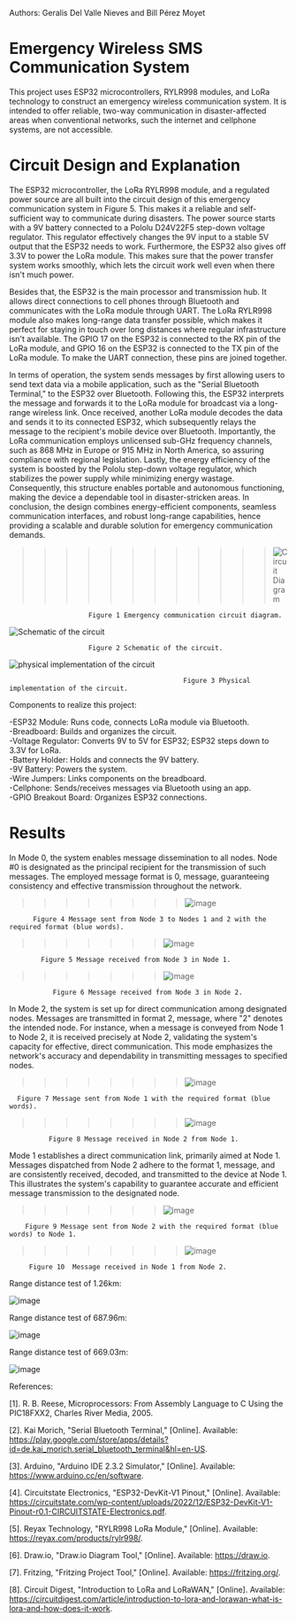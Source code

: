 Authors: Geralis Del Valle Nieves and Bill Pérez Moyet
# Emergency Wireless SMS Communication System

This project uses ESP32 microcontrollers, RYLR998 modules, and LoRa technology to construct an emergency wireless communication system. It is intended to offer reliable, two-way communication in disaster-affected areas when conventional networks, such the internet and cellphone systems, are not accessible.

# Circuit Design and Explanation
The ESP32 microcontroller, the LoRa RYLR998 module, and a regulated power source are all built into the circuit design of this emergency communication system in Figure 5. This makes it a reliable and self-sufficient way to communicate during disasters. The power source starts with a 9V battery connected to a Pololu D24V22F5 step-down voltage regulator. This regulator effectively changes the 9V input to a stable 5V output that the ESP32 needs to work. Furthermore, the ESP32 also gives off 3.3V to power the LoRa module. This makes sure that the power transfer system works smoothly, which lets the circuit work well even when there isn't much power.

Besides that, the ESP32 is the main processor and transmission hub. It allows direct connections to cell phones through Bluetooth and communicates with the LoRa module through UART. The LoRa RYLR998 module also makes long-range data transfer possible, which makes it perfect for staying in touch over long distances where regular infrastructure isn't available. The GPIO 17 on the ESP32 is connected to the RX pin of the LoRa module, and GPIO 16 on the ESP32 is connected to the TX pin of the LoRa module. To make the UART connection, these pins are joined together.

In terms of operation, the system sends messages by first allowing users to send text data via a mobile application, such as the "Serial Bluetooth Terminal," to the ESP32 over Bluetooth. Following this, the ESP32 interprets the message and forwards it to the LoRa module for broadcast via a long-range wireless link. Once received, another LoRa module decodes the data and sends it to its connected ESP32, which subsequently relays the message to the recipient's mobile device over Bluetooth. Importantly, the LoRa communication employs unlicensed sub-GHz frequency channels, such as 868 MHz in Europe or 915 MHz in North America, so assuring compliance with regional legislation. Lastly, the energy efficiency of the system is boosted by the Pololu step-down voltage regulator, which stabilizes the power supply while minimizing energy wastage. Consequently, this structure enables portable and autonomous functioning, making the device a dependable tool in disaster-stricken areas. In conclusion, the design combines energy-efficient components, seamless communication interfaces, and robust long-range capabilities, hence providing a scalable and durable solution for emergency communication demands.

>>>>>>>>>>>>![Circuit Diagram](https://github.com/user-attachments/assets/7e1e1b85-e6ae-40c6-8b71-6ba4b5149de8)
                 
                        Figure 1 Emergency communication circuit diagram.
![Schematic of the circuit](https://github.com/user-attachments/assets/77186294-d396-4b2a-a665-b71667193bad)

                        Figure 2 Schematic of the circuit.
![physical implementation of the circuit](https://github.com/user-attachments/assets/ee26187a-6dc9-4a57-ab20-e6b80b0a2e20)

                                                Figure 3 Physical implementation of the circuit.
Components to realize this project:

-ESP32 Module: Runs code, connects LoRa module via Bluetooth.  
-Breadboard: Builds and organizes the circuit.  
-Voltage Regulator: Converts 9V to 5V for ESP32; ESP32 steps down to 3.3V for LoRa.  
-Battery Holder: Holds and connects the 9V battery.  
-9V Battery: Powers the system.  
-Wire Jumpers: Links components on the breadboard.  
-Cellphone: Sends/receives messages via Bluetooth using an app.  
-GPIO Breakout Board: Organizes ESP32 connections. 

 




# Results
In Mode 0, the system enables message dissemination to all nodes. Node #0 is designated as the principal recipient for the transmission of such messages. The employed message format is 0, message, guaranteeing consistency and effective transmission throughout the network. 

>>>>>>>>![image](https://github.com/user-attachments/assets/9b60b00c-2252-4383-9acf-82e04bfccdad)

          Figure 4 Message sent from Node 3 to Nodes 1 and 2 with the required format (blue words).


>>>>>>>![image](https://github.com/user-attachments/assets/04157fe7-f120-4831-9aef-93f9660bc146)

            Figure 5 Message received from Node 3 in Node 1.

>>>>>>>![image](https://github.com/user-attachments/assets/ba620538-22c0-43fd-b417-589973a99739)

               Figure 6 Message received from Node 3 in Node 2.
In Mode 2, the system is set up for direct communication among designated nodes. Messages are transmitted in format 2, message, where "2" denotes the intended node. For instance, when a message is conveyed from Node 1 to Node 2, it is received precisely at Node 2, validating the system's capacity for effective, direct communication. This mode emphasizes the network's accuracy and dependability in transmitting messages to specified nodes.


>>>>>>>>![image](https://github.com/user-attachments/assets/b3605846-ad6a-4e80-9faa-090e5a3716da)

      Figure 7 Message sent from Node 1 with the required format (blue words).

>>>>>>>>![image](https://github.com/user-attachments/assets/5930a81b-56df-408a-9d51-7153def35818)


              Figure 8 Message received in Node 2 from Node 1.
Mode 1 establishes a direct communication link, primarily aimed at Node 1. Messages dispatched from Node 2 adhere to the format 1, message, and are consistently received, decoded, and transmitted to the device at Node 1. This illustrates the system's capability to guarantee accurate and efficient message transmission to the designated node.


>>>>>>>![image](https://github.com/user-attachments/assets/e5866660-1455-48fe-9baa-719fb0d80495)

        Figure 9 Message sent from Node 2 with the required format (blue words) to Node 1.

>>>>>>>>![image](https://github.com/user-attachments/assets/236605ee-5108-4f49-a737-cb0676466df8)

         Figure 10  Message received in Node 1 from Node 2.
Range distance test of 1.26km:

![image](https://github.com/user-attachments/assets/616954ac-e661-4682-b01b-51589ad89f48)

Range distance test of 687.96m:

![image](https://github.com/user-attachments/assets/d8591808-e88c-4622-afb6-9a8ded22e7b0)

Range distance test of 669.03m:

![image](https://github.com/user-attachments/assets/e760038e-8d79-4062-9565-33245045dc3e)


References:

[1]. R. B. Reese, Microprocessors: From Assembly Language to C Using the PIC18FXX2, 
      Charles River Media, 2005.

[2]. Kai Morich, "Serial Bluetooth Terminal," [Online]. 
      Available: https://play.google.com/store/apps/details?id=de.kai_morich.serial_bluetooth_terminal&hl=en-US. 
     
[3]. Arduino, "Arduino IDE 2.3.2 Simulator," [Online]. Available: https://www.arduino.cc/en/software.  
      
[4]. Circuitstate Electronics, "ESP32-DevKit-V1 Pinout," [Online]. 
      Available: https://circuitstate.com/wp-content/uploads/2022/12/ESP32-DevKit-V1-Pinout-r0.1-CIRCUITSTATE-Electronics.pdf. 

[5]. Reyax Technology, "RYLR998 LoRa Module," [Online]. Available: https://reyax.com/products/rylr998/. 
      
[6]. Draw.io, "Draw.io Diagram Tool," [Online]. Available: https://draw.io. 

[7]. Fritzing, "Fritzing Project Tool," [Online]. Available: https://fritzing.org/. 
       
[8]. Circuit Digest, "Introduction to LoRa and LoRaWAN," [Online]. 
      Available: https://circuitdigest.com/article/introduction-to-lora-and-lorawan-what-is-lora-and-how-does-it-work. 



